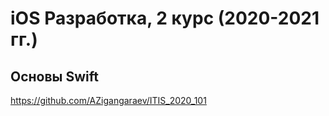 # iOS Разработка, 2 курс (2020-2021 гг.)

## Основы Swift
https://github.com/AZigangaraev/ITIS_2020_101
